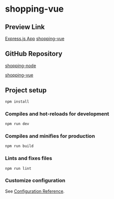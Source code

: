 # shopping-vue

## Preview Link

[Express.js App](https://shopping-node-jan3.onrender.com/api/lessons/search)
[shopping-vue](https://shiningstarinnoctilucent.github.io/shopping-vue/)

## GitHub Repository

[shopping-node](https://github.com/shiningstarinnoctilucent/shopping-node.git)

[shopping-vue](https://github.com/shiningstarinnoctilucent/shopping-vue.git)

## Project setup

```
npm install
```

### Compiles and hot-reloads for development

```
npm run dev
```

### Compiles and minifies for production

```
npm run build
```

### Lints and fixes files

```
npm run lint
```

### Customize configuration

See [Configuration Reference](https://cli.vuejs.org/config/).
